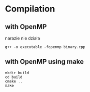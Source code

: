 # Compilation

## with OpenMP

narazie nie działa

```
g++ -o executable -fopenmp binary.cpp
```

## with OpenMP using make

```
mkdir build
cd build
cmake ..
make
```
